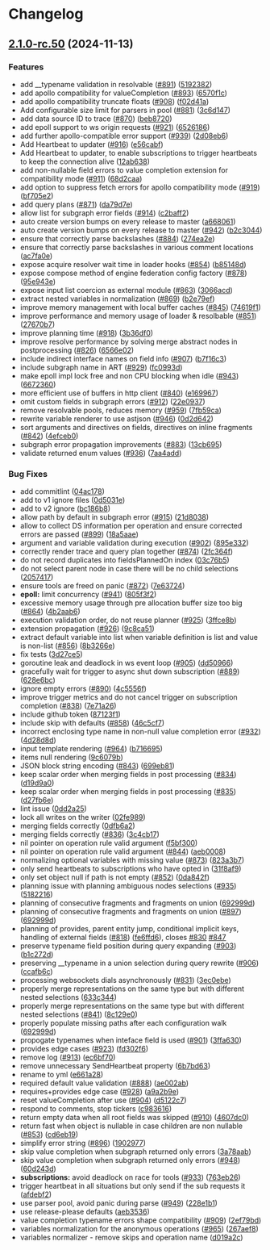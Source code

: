 # Changelog

## [2.1.0-rc.50](https://github.com/wundergraph/graphql-go-tools/compare/v2.0.0-rc.50...v2.1.0-rc.50) (2024-11-13)


### Features

* add __typename validation in resolvable ([#891](https://github.com/wundergraph/graphql-go-tools/issues/891)) ([5192382](https://github.com/wundergraph/graphql-go-tools/commit/5192382725618b54757fb61d3503373884ee789e))
* add apollo compatibility for valueCompletion ([#893](https://github.com/wundergraph/graphql-go-tools/issues/893)) ([6570f1c](https://github.com/wundergraph/graphql-go-tools/commit/6570f1c48b19c532bb6f5c8b902c7c73f4ed705c))
* add apollo compatibility truncate floats ([#908](https://github.com/wundergraph/graphql-go-tools/issues/908)) ([f02d41a](https://github.com/wundergraph/graphql-go-tools/commit/f02d41ae3e491f27ba96d8019712e853006be570))
* Add configurable size limit for parsers in pool ([#881](https://github.com/wundergraph/graphql-go-tools/issues/881)) ([3c6d147](https://github.com/wundergraph/graphql-go-tools/commit/3c6d147f708a76ef3a62007407afa94d50ab0dfb))
* add data source ID to trace ([#870](https://github.com/wundergraph/graphql-go-tools/issues/870)) ([beb8720](https://github.com/wundergraph/graphql-go-tools/commit/beb8720b423de3907c012e7c6ccfc12c03c26506))
* add epoll support to ws origin requests ([#921](https://github.com/wundergraph/graphql-go-tools/issues/921)) ([6526186](https://github.com/wundergraph/graphql-go-tools/commit/6526186b7e823632f2c4f541497b7dd421a8bade))
* add further apollo-compatible error support ([#939](https://github.com/wundergraph/graphql-go-tools/issues/939)) ([2d08eb6](https://github.com/wundergraph/graphql-go-tools/commit/2d08eb6602571e9c12878be4f6bb82ecb2379d03))
* Add Heartbeat to updater ([#916](https://github.com/wundergraph/graphql-go-tools/issues/916)) ([e56cabf](https://github.com/wundergraph/graphql-go-tools/commit/e56cabf19969b6142398e1e284b43cff66008365))
* Add Heartbeat to updater, to enable subscriptions to trigger heartbeats to keep the connection alive ([12ab638](https://github.com/wundergraph/graphql-go-tools/commit/12ab6380994a5afcd731a9f20e5b5f3c94099619))
* add non-nullable field errors to value completion extension for compatibility mode ([#911](https://github.com/wundergraph/graphql-go-tools/issues/911)) ([68d2caa](https://github.com/wundergraph/graphql-go-tools/commit/68d2caafff9c480ca4ce4aa7679d34445387ac85))
* add option to suppress fetch errors for apollo compatibility mode ([#919](https://github.com/wundergraph/graphql-go-tools/issues/919)) ([bf705e2](https://github.com/wundergraph/graphql-go-tools/commit/bf705e2111388ba2673c4bf26de0d9ea00b14e06))
* add query plans ([#871](https://github.com/wundergraph/graphql-go-tools/issues/871)) ([da79d7e](https://github.com/wundergraph/graphql-go-tools/commit/da79d7e8df4dc79506a901a6a0691c27b7b173b2))
* allow list for subgraph error fields ([#914](https://github.com/wundergraph/graphql-go-tools/issues/914)) ([c2baff2](https://github.com/wundergraph/graphql-go-tools/commit/c2baff2467594d45ea16ea1a16e0304e68283f9f))
* auto create version bumps on every release to master ([a668061](https://github.com/wundergraph/graphql-go-tools/commit/a668061188c922149f101579b73b643c32aeb939))
* auto create version bumps on every release to master ([#942](https://github.com/wundergraph/graphql-go-tools/issues/942)) ([b2c3044](https://github.com/wundergraph/graphql-go-tools/commit/b2c3044cef4d42587048f6a4424152950dbcdb91))
* ensure that correctly parse backslashes ([#884](https://github.com/wundergraph/graphql-go-tools/issues/884)) ([274ea2e](https://github.com/wundergraph/graphql-go-tools/commit/274ea2e531270409fe7ba7156f990ea9ebf33a8b))
* ensure that correctly parse backslashes in various comment locations ([ac7fa0e](https://github.com/wundergraph/graphql-go-tools/commit/ac7fa0e4ac0be79eb632ce4f27aca387735c82db))
* expose acquire resolver wait time in loader hooks ([#854](https://github.com/wundergraph/graphql-go-tools/issues/854)) ([b85148d](https://github.com/wundergraph/graphql-go-tools/commit/b85148dcb109b4bc1089ed6b27a7af8fce811494))
* expose compose method of engine federation config factory ([#878](https://github.com/wundergraph/graphql-go-tools/issues/878)) ([95e943e](https://github.com/wundergraph/graphql-go-tools/commit/95e943e83634482cc0d94b4c7f0a117d5f70dd82))
* expose input list coercion as external module ([#863](https://github.com/wundergraph/graphql-go-tools/issues/863)) ([3066acd](https://github.com/wundergraph/graphql-go-tools/commit/3066acddafa027ffb5de2a9571540083fc4b5fd8))
* extract nested variables in normalization ([#869](https://github.com/wundergraph/graphql-go-tools/issues/869)) ([b2e79ef](https://github.com/wundergraph/graphql-go-tools/commit/b2e79efcab9d1e8ce1513c4a0b56478cf18ecec5))
* improve memory management with local buffer caches ([#845](https://github.com/wundergraph/graphql-go-tools/issues/845)) ([74619f1](https://github.com/wundergraph/graphql-go-tools/commit/74619f156038bc857c8e5dd549e2654b56ee4787))
* improve performance and memory usage of loader & resolbable ([#851](https://github.com/wundergraph/graphql-go-tools/issues/851)) ([27670b7](https://github.com/wundergraph/graphql-go-tools/commit/27670b7fd55cb3a377c6bb7a89780b9b43d0bebb))
* improve planning time ([#918](https://github.com/wundergraph/graphql-go-tools/issues/918)) ([3b36df0](https://github.com/wundergraph/graphql-go-tools/commit/3b36df033eb682eafb88ae0ac4761cc27276db95))
* improve resolve performance by solving merge abstract nodes in postprocessing ([#826](https://github.com/wundergraph/graphql-go-tools/issues/826)) ([6566e02](https://github.com/wundergraph/graphql-go-tools/commit/6566e023a0cc11833a21a2057259caeba69cacdc))
* include indirect interface names on field info ([#907](https://github.com/wundergraph/graphql-go-tools/issues/907)) ([b7f16c3](https://github.com/wundergraph/graphql-go-tools/commit/b7f16c3889f35375d75422a2cbc50bfaceb844f0))
* include subgraph name in ART ([#929](https://github.com/wundergraph/graphql-go-tools/issues/929)) ([fc0993d](https://github.com/wundergraph/graphql-go-tools/commit/fc0993d6d757e395b95934794093ba1181609d04))
* make epoll impl lock free and non CPU blocking when idle ([#943](https://github.com/wundergraph/graphql-go-tools/issues/943)) ([6672360](https://github.com/wundergraph/graphql-go-tools/commit/667236091ecc1bc35145268542c18590024509a1))
* more efficient use of buffers in http client ([#840](https://github.com/wundergraph/graphql-go-tools/issues/840)) ([e169967](https://github.com/wundergraph/graphql-go-tools/commit/e169967311f1496b72678a1d13f739ae5275095a))
* omit custom fields in subgraph errors ([#912](https://github.com/wundergraph/graphql-go-tools/issues/912)) ([22e0937](https://github.com/wundergraph/graphql-go-tools/commit/22e09375b9f07884132fda752db75241297c970c))
* remove resolvable pools, reduces memory ([#959](https://github.com/wundergraph/graphql-go-tools/issues/959)) ([7fb59ca](https://github.com/wundergraph/graphql-go-tools/commit/7fb59caef48b82ed6ac5f4cb1c0533e5d23c7963))
* rewrite variable renderer to use astjson ([#946](https://github.com/wundergraph/graphql-go-tools/issues/946)) ([0d2d642](https://github.com/wundergraph/graphql-go-tools/commit/0d2d64265c23f2286eb1b8562e68ad7c9491ed53))
* sort arguments and directives on fields, directives on inline fragments ([#842](https://github.com/wundergraph/graphql-go-tools/issues/842)) ([4efceb0](https://github.com/wundergraph/graphql-go-tools/commit/4efceb0340374a3bcb65284ab51f1c250fbb15f8))
* subgraph error propagation improvements ([#883](https://github.com/wundergraph/graphql-go-tools/issues/883)) ([13cb695](https://github.com/wundergraph/graphql-go-tools/commit/13cb69507d32a10203068d505bfa20afba7e3316))
* validate returned enum values ([#936](https://github.com/wundergraph/graphql-go-tools/issues/936)) ([7aa4add](https://github.com/wundergraph/graphql-go-tools/commit/7aa4add94ea6033d1391ad1fa11bace9b670ae59))


### Bug Fixes

* add commitlint ([04ac178](https://github.com/wundergraph/graphql-go-tools/commit/04ac178b79159acffe30371d477ec053d734ae3b))
* add to v1 ignore files ([0d5031e](https://github.com/wundergraph/graphql-go-tools/commit/0d5031e8c2e8bd92344ae7dec4df00dcaa3ec5dd))
* add to v2 ignore ([bc186b8](https://github.com/wundergraph/graphql-go-tools/commit/bc186b811c0de3ae689aa016455a4c6733a0feb5))
* allow path by default in subgraph error ([#915](https://github.com/wundergraph/graphql-go-tools/issues/915)) ([21d8038](https://github.com/wundergraph/graphql-go-tools/commit/21d80385e2912e2aa51ff65b2d32ad5ca1914652))
* allow to collect DS information per operation and ensure corrected errors are passed ([#899](https://github.com/wundergraph/graphql-go-tools/issues/899)) ([18a5aae](https://github.com/wundergraph/graphql-go-tools/commit/18a5aae3cf5ec72e039b88ddec6eb474d1b6034f))
* argument and variable validation during execution ([#902](https://github.com/wundergraph/graphql-go-tools/issues/902)) ([895e332](https://github.com/wundergraph/graphql-go-tools/commit/895e3322c81b759176d44e58f6dbca06e8e5897c))
* correctly render trace and query plan together ([#874](https://github.com/wundergraph/graphql-go-tools/issues/874)) ([2fc364f](https://github.com/wundergraph/graphql-go-tools/commit/2fc364fd977ec21ee2a961a2f6d7c4eda7d65f89))
* do not record duplicates into fieldsPlannedOn index ([03c76b5](https://github.com/wundergraph/graphql-go-tools/commit/03c76b568ade7c0345a5dc9379520e3720eb366f))
* do not select parent node in case there will be no child selections ([2057417](https://github.com/wundergraph/graphql-go-tools/commit/205741771aa5fd6feba63bf4431e241b3ada898c))
* ensure tools are freed on panic ([#872](https://github.com/wundergraph/graphql-go-tools/issues/872)) ([7e63724](https://github.com/wundergraph/graphql-go-tools/commit/7e63724155595c3f7a6901b3e07171d4c8b02493))
* **epoll:** limit concurrency ([#941](https://github.com/wundergraph/graphql-go-tools/issues/941)) ([805f3f2](https://github.com/wundergraph/graphql-go-tools/commit/805f3f2fd1cfd4e1b8b00423162f1f25650e1d94))
* excessive memory usage through pre allocation buffer size too big ([#864](https://github.com/wundergraph/graphql-go-tools/issues/864)) ([4b2aab6](https://github.com/wundergraph/graphql-go-tools/commit/4b2aab66aaf16a289cfa5aaa64614eeb6d30fab3))
* execution validation order, do not reuse planner ([#925](https://github.com/wundergraph/graphql-go-tools/issues/925)) ([3ffce8b](https://github.com/wundergraph/graphql-go-tools/commit/3ffce8bfbff5b03ee052e5fd21d836ec075b0031))
* extension propagation ([#926](https://github.com/wundergraph/graphql-go-tools/issues/926)) ([9c8ca51](https://github.com/wundergraph/graphql-go-tools/commit/9c8ca51d749af35e478d0de3ec456c2cd48ce83b))
* extract default variable into list when variable definition is list and value is non-list ([#856](https://github.com/wundergraph/graphql-go-tools/issues/856)) ([8b3266e](https://github.com/wundergraph/graphql-go-tools/commit/8b3266e8dd60f99acdb34540196ea0603fa4b793))
* fix tests ([3d27ce5](https://github.com/wundergraph/graphql-go-tools/commit/3d27ce5903b89693ee89eff3542d8899d732e93d))
* goroutine leak and deadlock in ws event loop ([#905](https://github.com/wundergraph/graphql-go-tools/issues/905)) ([dd50966](https://github.com/wundergraph/graphql-go-tools/commit/dd509669d65c4ace25d181d77563fc617eb735f8))
* gracefully wait for trigger to async shut down subscription ([#889](https://github.com/wundergraph/graphql-go-tools/issues/889)) ([628e6bc](https://github.com/wundergraph/graphql-go-tools/commit/628e6bcc5be89aab1131a10cfd74c77905ad118c))
* ignore empty errors ([#890](https://github.com/wundergraph/graphql-go-tools/issues/890)) ([4c5556f](https://github.com/wundergraph/graphql-go-tools/commit/4c5556f30c476dafc0a3ff34bba6bfdd93664c9f))
* improve trigger metrics and do not cancel trigger on subscription completion ([#838](https://github.com/wundergraph/graphql-go-tools/issues/838)) ([7e71a26](https://github.com/wundergraph/graphql-go-tools/commit/7e71a267949460aee35be7b18695416409465f19))
* include github token ([87123f1](https://github.com/wundergraph/graphql-go-tools/commit/87123f1d256c753358bfa1e94ed8331a2961e863))
* include skip with defaults ([#858](https://github.com/wundergraph/graphql-go-tools/issues/858)) ([46c5cf7](https://github.com/wundergraph/graphql-go-tools/commit/46c5cf7205af6e8836f0298c04e036469fdafca7))
* incorrect enclosing type name in non-null value completion error ([#932](https://github.com/wundergraph/graphql-go-tools/issues/932)) ([4d28d8d](https://github.com/wundergraph/graphql-go-tools/commit/4d28d8d2fe567b95c8eb66bfdcec906f53363360))
* input template rendering ([#964](https://github.com/wundergraph/graphql-go-tools/issues/964)) ([b716695](https://github.com/wundergraph/graphql-go-tools/commit/b716695d387014cd7e8512c636be643f662dfb2e))
* items null rendering ([9c6079b](https://github.com/wundergraph/graphql-go-tools/commit/9c6079b57186f3ac9a4902a2acb308e578eae44a))
* JSON block string encoding ([#843](https://github.com/wundergraph/graphql-go-tools/issues/843)) ([699eb81](https://github.com/wundergraph/graphql-go-tools/commit/699eb8167c7ca114a27b3a8336966e669cf76b60))
* keep scalar order when merging fields in post processing ([#834](https://github.com/wundergraph/graphql-go-tools/issues/834)) ([d19d9a0](https://github.com/wundergraph/graphql-go-tools/commit/d19d9a0f200acadd68414c69e6caf4f65779174e))
* keep scalar order when merging fields in post processing ([#835](https://github.com/wundergraph/graphql-go-tools/issues/835)) ([d27fb6e](https://github.com/wundergraph/graphql-go-tools/commit/d27fb6ea477306a54d360cb5187de1c25de74824))
* lint issue ([0dd2a25](https://github.com/wundergraph/graphql-go-tools/commit/0dd2a25fb0eeaf6b30dc623ac4396d2cfdaf658d))
* lock all writes on the writer ([02fe989](https://github.com/wundergraph/graphql-go-tools/commit/02fe989a035f4e2dd231588687587a666d9e92fc))
* merging fields correctly ([0dfb6a2](https://github.com/wundergraph/graphql-go-tools/commit/0dfb6a20f3c9af3866badf3f31aa3ff955e6b62b))
* merging fields correctly ([#836](https://github.com/wundergraph/graphql-go-tools/issues/836)) ([3c4cb17](https://github.com/wundergraph/graphql-go-tools/commit/3c4cb175dafb214644c3eee89960808e03924d54))
* nil pointer on operation rule valid argument ([f5bf300](https://github.com/wundergraph/graphql-go-tools/commit/f5bf300a4530353e78ab956a8b0133fece37deee))
* nil pointer on operation rule valid argument ([#844](https://github.com/wundergraph/graphql-go-tools/issues/844)) ([aeb0008](https://github.com/wundergraph/graphql-go-tools/commit/aeb00080f7d398bdc250318f42407fa8374178e6))
* normalizing optional variables with missing value ([#873](https://github.com/wundergraph/graphql-go-tools/issues/873)) ([823a3b7](https://github.com/wundergraph/graphql-go-tools/commit/823a3b73e737e9182708f5d5de2057e12d350240))
* only send heartbeats to subscriptions who have opted in ([31f8af9](https://github.com/wundergraph/graphql-go-tools/commit/31f8af960c9a4c9501ca6acb0f88bd0183342759))
* only set object null if path is not empty ([#852](https://github.com/wundergraph/graphql-go-tools/issues/852)) ([0da842f](https://github.com/wundergraph/graphql-go-tools/commit/0da842f63c24e00527cf1ad06297a32adb4088ad))
* planning issue with planning ambiguous nodes selections ([#935](https://github.com/wundergraph/graphql-go-tools/issues/935)) ([5182216](https://github.com/wundergraph/graphql-go-tools/commit/5182216bbece7756dab649eaeb78b8e94bce6639))
* planning of consecutive fragments and fragments on union ([692999d](https://github.com/wundergraph/graphql-go-tools/commit/692999d2aa004808d03468cf24430a48cb261523))
* planning of consecutive fragments and fragments on union ([#897](https://github.com/wundergraph/graphql-go-tools/issues/897)) ([692999d](https://github.com/wundergraph/graphql-go-tools/commit/692999d2aa004808d03468cf24430a48cb261523))
* planning of provides, parent entity jump, conditional implicit keys, handling of external fields ([#818](https://github.com/wundergraph/graphql-go-tools/issues/818)) ([fe6ffd6](https://github.com/wundergraph/graphql-go-tools/commit/fe6ffd6b65949d6a4b9672ea06ca37c1c7e41f74)), closes [#830](https://github.com/wundergraph/graphql-go-tools/issues/830) [#847](https://github.com/wundergraph/graphql-go-tools/issues/847)
* preserve typename field position during query expanding ([#903](https://github.com/wundergraph/graphql-go-tools/issues/903)) ([b1c272d](https://github.com/wundergraph/graphql-go-tools/commit/b1c272d9bb073fb108945e1d9c5c908e6ed3119b))
* preserving __typename in a union selection during query rewrite ([#906](https://github.com/wundergraph/graphql-go-tools/issues/906)) ([ccafb6c](https://github.com/wundergraph/graphql-go-tools/commit/ccafb6c4159e9fdca9be721650bd434b91330d36))
* processing websockets dials asynchronously ([#831](https://github.com/wundergraph/graphql-go-tools/issues/831)) ([3ec0ebe](https://github.com/wundergraph/graphql-go-tools/commit/3ec0ebef5a8ab6133b411ab009fe8da289701c5f))
* properly merge representations on the same type but with different nested selections ([633c344](https://github.com/wundergraph/graphql-go-tools/commit/633c34481facfa0f2ae432ba07dcbdbd3e45dbc9))
* properly merge representations on the same type but with different nested selections ([#841](https://github.com/wundergraph/graphql-go-tools/issues/841)) ([8c129e0](https://github.com/wundergraph/graphql-go-tools/commit/8c129e0175c427534d98f55e5ce6624f825c0e1e))
* properly populate missing paths after each configuration walk ([692999d](https://github.com/wundergraph/graphql-go-tools/commit/692999d2aa004808d03468cf24430a48cb261523))
* propogate typenames when inteface field is used ([#901](https://github.com/wundergraph/graphql-go-tools/issues/901)) ([3ffa630](https://github.com/wundergraph/graphql-go-tools/commit/3ffa630c29749040b296acb38de6c2439217c55b))
* provides edge cases ([#923](https://github.com/wundergraph/graphql-go-tools/issues/923)) ([fd302f6](https://github.com/wundergraph/graphql-go-tools/commit/fd302f6d7c6949c7222f7ad4bd255e58e5339fae))
* remove log ([#913](https://github.com/wundergraph/graphql-go-tools/issues/913)) ([ec6bf70](https://github.com/wundergraph/graphql-go-tools/commit/ec6bf70e1c0cfd095afcb2379761556ff028c453))
* remove unnecessary SendHeartbeat property ([6b7bd63](https://github.com/wundergraph/graphql-go-tools/commit/6b7bd6311ab1dc9806bcdbb4fb122e8bd540bb2b))
* rename to yml ([e661a28](https://github.com/wundergraph/graphql-go-tools/commit/e661a288715024aac523c10e058f22f622b83fcc))
* required default value validation ([#888](https://github.com/wundergraph/graphql-go-tools/issues/888)) ([ae002ab](https://github.com/wundergraph/graphql-go-tools/commit/ae002ab7e9d9fa46eb26abba1bc8cac277e8e91a))
* requires+provides edge case ([#928](https://github.com/wundergraph/graphql-go-tools/issues/928)) ([a9a2b9e](https://github.com/wundergraph/graphql-go-tools/commit/a9a2b9e72cea73261770f804b2dcb24a9bbf043d))
* reset valueCompletion after use ([#904](https://github.com/wundergraph/graphql-go-tools/issues/904)) ([d5122c7](https://github.com/wundergraph/graphql-go-tools/commit/d5122c72d0cdd1f7374cd08331dc81e2fd263964))
* respond to comments, stop tickers ([c983616](https://github.com/wundergraph/graphql-go-tools/commit/c983616ff28102d34c9286dc7d5e601523f32c26))
* return empty data when all root fields was skipped ([#910](https://github.com/wundergraph/graphql-go-tools/issues/910)) ([4607dc0](https://github.com/wundergraph/graphql-go-tools/commit/4607dc09a4633a8b577a1aca5e1d59f3378003f0))
* return fast when object is nullable in case children are non nullable ([#853](https://github.com/wundergraph/graphql-go-tools/issues/853)) ([cd6eb19](https://github.com/wundergraph/graphql-go-tools/commit/cd6eb1945ad08382f79b8f5a90abdc8a66ecef49))
* simplify error string ([#896](https://github.com/wundergraph/graphql-go-tools/issues/896)) ([1902977](https://github.com/wundergraph/graphql-go-tools/commit/190297745cecd1692af59773ef776c8ed8f6bf4c))
* skip value completion when subgraph returned only errors ([3a78aab](https://github.com/wundergraph/graphql-go-tools/commit/3a78aabb370d5af4291b1e7800caf4d81c059202))
* skip value completion when subgraph returned only errors ([#948](https://github.com/wundergraph/graphql-go-tools/issues/948)) ([60d243d](https://github.com/wundergraph/graphql-go-tools/commit/60d243d7fb99ee66aeaa050e44ca23929f1d45ef))
* **subscriptions:** avoid deadlock on race for tools ([#933](https://github.com/wundergraph/graphql-go-tools/issues/933)) ([763eb26](https://github.com/wundergraph/graphql-go-tools/commit/763eb262733cfd4c5acc240e991eb1ee37227f9c))
* trigger heartbeat in all situations but only send if the sub requests it ([afdebf2](https://github.com/wundergraph/graphql-go-tools/commit/afdebf2f34347bbed4649b43ef3f7fac4e42ebbc))
* use parser pool, avoid panic during parse ([#949](https://github.com/wundergraph/graphql-go-tools/issues/949)) ([228e1b1](https://github.com/wundergraph/graphql-go-tools/commit/228e1b1e4bf12420f82ff60e1feeee83f582c79c))
* use release-please defaults ([aeb3536](https://github.com/wundergraph/graphql-go-tools/commit/aeb353665a3e3ef25b315359f4dd1bdcf14a767f))
* value completion typename errors shape compatibility ([#909](https://github.com/wundergraph/graphql-go-tools/issues/909)) ([2ef79bd](https://github.com/wundergraph/graphql-go-tools/commit/2ef79bd0b6d0c58619127edce9161f14eaf58438))
* variables normalization for the anonymous operations ([#965](https://github.com/wundergraph/graphql-go-tools/issues/965)) ([267aef8](https://github.com/wundergraph/graphql-go-tools/commit/267aef8f74dcfcef8f01a3d64f883ce0d809f9de))
* variables normalizer - remove skips and operation name ([d019a2c](https://github.com/wundergraph/graphql-go-tools/commit/d019a2cf9a7b583d4f2695de206a4b55840d38e6))
